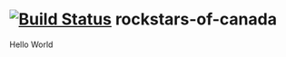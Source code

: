 # [![Build Status](https://travis-ci.com/omfgitsjack/rockstars-of-canada.svg?token=pq2t9Wocu7V4pAp8ad5T&branch=master)](https://travis-ci.com/omfgitsjack/rockstars-of-canada) rockstars-of-canada
Hello World
